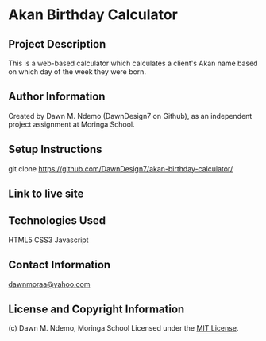 # Akan Birthday Calculator

## Project Description
  This is a web-based calculator which calculates a client's Akan name based on which day of the week they were born.

## Author Information
  Created by Dawn M. Ndemo (DawnDesign7 on Github), as an independent project assignment at Moringa School.

## Setup Instructions
git clone https://github.com/DawnDesign7/akan-birthday-calculator/

## Link to live site


## Technologies Used
  HTML5
  CSS3
  Javascript

## Contact Information
  dawnmoraa@yahoo.com

## License and Copyright Information
 (c) Dawn M. Ndemo, Moringa School
 Licensed under the [MIT License](LICENSE).
